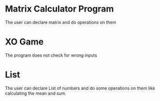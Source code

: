 
# Matrix Calculator Program
The user can declare matrix and do operations on them

# XO Game
The program does not check for wrong inputs  

# List
The user can declare List of numbers and do some operations on them like calculating the mean and sum.
